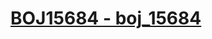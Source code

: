 # [BOJ15684 - boj_15684](https://www.acmicpc.net/problem/15684)
<!--tags: backtrack, bruteforce, impl-->
